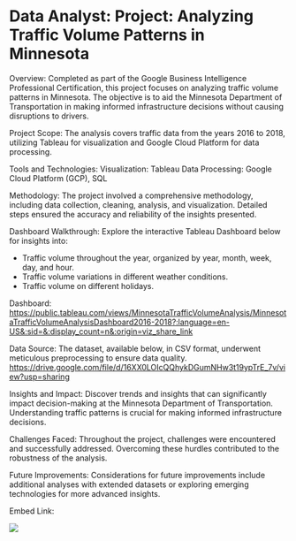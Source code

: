 # Data Analyst: Project:   Analyzing Traffic Volume Patterns in Minnesota
 
Overview:
Completed as part of the Google Business Intelligence Professional Certification, this project focuses on analyzing traffic volume patterns in Minnesota. The objective is to aid the Minnesota Department of Transportation in making informed infrastructure decisions without causing disruptions to drivers.

Project Scope:
The analysis covers traffic data from the years 2016 to 2018, utilizing Tableau for visualization and Google Cloud Platform for data processing.

Tools and Technologies:
Visualization: Tableau
Data Processing: Google Cloud Platform (GCP), SQL

Methodology:
The project involved a comprehensive methodology, including data collection, cleaning, analysis, and visualization. Detailed steps ensured the accuracy and reliability of the insights presented.

Dashboard Walkthrough:
Explore the interactive Tableau Dashboard below for insights into:
- Traffic volume throughout the year, organized by year, month, week, day, and hour.
- Traffic volume variations in different weather conditions.
- Traffic volume on different holidays.

Dashboard:
https://public.tableau.com/views/MinnesotaTrafficVolumeAnalysis/MinnesotaTrafficVolumeAnalysisDashboard2016-2018?:language=en-US&:sid=&:display_count=n&:origin=viz_share_link

Data Source:
The dataset, available below, in CSV format, underwent meticulous preprocessing to ensure data quality.
https://drive.google.com/file/d/16XX0LOIcQQhykDGumNHw3t19ypTrE_7v/view?usp=sharing

Insights and Impact:
Discover trends and insights that can significantly impact decision-making at the Minnesota Department of Transportation. Understanding traffic patterns is crucial for making informed infrastructure decisions.

Challenges Faced:
Throughout the project, challenges were encountered and successfully addressed. Overcoming these hurdles contributed to the robustness of the analysis.

Future Improvements:
Considerations for future improvements include additional analyses with extended datasets or exploring emerging technologies for more advanced insights.



Embed Link:

<div class='tableauPlaceholder' id='viz1708812994011' style='position: relative'><noscript><a href='#'><img alt=' ' src='https:&#47;&#47;public.tableau.com&#47;static&#47;images&#47;Mi&#47;MinnesotaTrafficVolumeAnalysis&#47;MinnesotaTrafficVolumeAnalysisDashboard2016-2018&#47;1_rss.png' style='border: none' /></a></noscript><object class='tableauViz'  style='display:none;'><param name='host_url' value='https%3A%2F%2Fpublic.tableau.com%2F' /> <param name='embed_code_version' value='3' /> <param name='site_root' value='' /><param name='name' value='MinnesotaTrafficVolumeAnalysis&#47;MinnesotaTrafficVolumeAnalysisDashboard2016-2018' /><param name='tabs' value='yes' /><param name='toolbar' value='yes' /><param name='static_image' value='https:&#47;&#47;public.tableau.com&#47;static&#47;images&#47;Mi&#47;MinnesotaTrafficVolumeAnalysis&#47;MinnesotaTrafficVolumeAnalysisDashboard2016-2018&#47;1.png' /> <param name='animate_transition' value='yes' /><param name='display_static_image' value='yes' /><param name='display_spinner' value='yes' /><param name='display_overlay' value='yes' /><param name='display_count' value='yes' /><param name='language' value='en-US' /></object></div>                <script type='text/javascript'>                    var divElement = document.getElementById('viz1708812994011');                    var vizElement = divElement.getElementsByTagName('object')[0];                    if ( divElement.offsetWidth > 800 ) { vizElement.style.width='100%';vizElement.style.height=(divElement.offsetWidth*0.75)+'px';} else if ( divElement.offsetWidth > 500 ) { vizElement.style.width='100%';vizElement.style.height=(divElement.offsetWidth*0.75)+'px';} else { vizElement.style.width='100%';vizElement.style.minHeight='1450px';vizElement.style.maxHeight=(divElement.offsetWidth*1.77)+'px';}                     var scriptElement = document.createElement('script');                    scriptElement.src = 'https://public.tableau.com/javascripts/api/viz_v1.js';                    vizElement.parentNode.insertBefore(scriptElement, vizElement);                </script>
